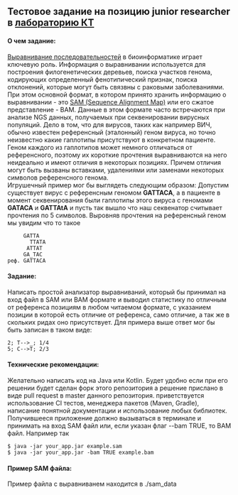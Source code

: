 ## Тестовое задание на позицию junior researcher в [лабораторию КТ](http://ctlab.ifmo.ru/ru/)
#### О чем задание:
[Выравнивание последовательностей](https://en.wikipedia.org/wiki/Sequence_alignment) в биоинформатике играет ключевую роль. Информация о выравнивании используется для построения филогенетических деревьев, поиска участков генома, кодирующих определенный фенотипический признак, поиска отклонений, которые могут быть связвны с раковыми заболеваниями. При этом основной формат, в котором принято хранить информацию о выравнивании - это [SAM (Sequence Alignment Map)](https://en.wikipedia.org/wiki/SAM_(file_format)) или его сжатое представление - BAM. Данные в этом формате часто встречаются при анализе NGS данных, получаемых при секвенировании вирусных популяций. Дело в том, что для вирусов, таких как например ВИЧ, обычно известен референсный (эталонный) геном вируса, но точно неизвестно какие гаплотипы присутствуют в конкретном пациенте. Геном каждого из гаплотипов может немного отличаться от референсного, поэтому их короткие прочтения выравниваются на него неидеально и имеют отличия в некоторых позициях. Причем отличия могут быть вызваны вставками, удалениями или заменами некоторых символов референсного генома.  
Игрушечный пример мог бы выглядеть следующим образом:
Допустим существует вирус с референсным геномом **GATTACA**, а в пациенте в момент секвенирования были гаплотипы этого вируса с геномами **GATACA** и **GATTAtA** и пусть так вышло что наш секвенатор считывает прочтения по 5 символов. Выровняв прочтения на референсный геном мы увидим что то такое  
```
     GATTA
       TTATA
      ATTAT
     GA_TAC
реф. GATTACA
```
#### Задание:
Написать простой анализатор выравниваний, который бы принимал на вход файл в SAM или  BAM формате и выводил статистику по отличным от референса позициям в любом читаемом формате, с указанием позиции в которой есть отличие от референса, само отличие, а так же в скольких ридах оно присутствует. Для примера выше ответ мог бы быть записан в таком виде:
```
2; T-->_; 1/4
5; C-->T; 2/3
```
#### Технические рекомендации:
Желательно написать код на Java или Kotlin. Будет удобно если при его решении будет сделан форк этого репозитория а решение прислано в виде pull request в master данного репозитория. приветствуется использование CI тестов, менеджера пакетов (Maven, Gradle), написание понятной документации и использование любых библиотек. Получившееся приложение должно вызываться в терминале и принимать на вход SAM файл или, если указан флаг --bam TRUE, то BAM файл. Например так
```
$ java -jar your_app.jar example.sam
$ java -jar your_app.jar -bam TRUE example.bam
```  
#### Пример SAM файла:
Пример файла с выравниванем находится в ./sam_data